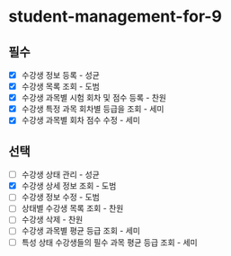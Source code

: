 # student-management-for-9

## 필수
- [x] 수강생 정보 등록 - 성균
- [x] 수강생 목록 조회 - 도범
- [x] 수강생 과목별 시험 회차 및 점수 등록 - 찬원
- [x] 수강생 특정 과목 회차별 등급을 조회 - 세미
- [x] 수강생 과목별 회차 점수 수정 - 세미

## 선택
- [ ] 수강생 상태 관리 - 성균
- [x] 수강생 상세 정보 조회 - 도범
- [ ] 수강생 정보 수정 - 도범
- [ ] 상태별 수강생 목록 조회 - 찬원
- [ ] 수강생 삭제 - 찬원
- [ ] 수강생 과목별 평균 등급 조회 - 세미
- [ ] 특성 상태 수강생들의 필수 과목 평균 등급 조회 - 세미 